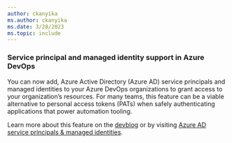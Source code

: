 ```yaml
---
author: ckanyika
ms.author: ckanyika
ms.date: 3/28/2023
ms.topic: include
---
```


### Service principal and managed identity support in Azure DevOps 

You can now add, Azure Active Directory (Azure AD) service principals and managed identities to your Azure DevOps organizations to grant access to your organization’s resources. For many teams, this feature can be a viable alternative to personal access tokens (PATs) when safely authenticating applications that power automation tooling.

Learn more about this feature on the [devblog](https://devblogs.microsoft.com/devops/introducing-service-principal-and-managed-identity-support-on-azure-devops/) or by visiting [Azure AD service principals & managed identities](/azure/devops/integrate/get-started/authentication/service-principal-managed-identity?view=azure-devops). 

